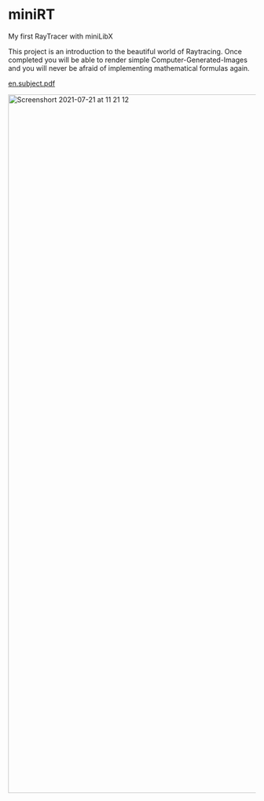 # miniRT

My first RayTracer with miniLibX

This project is an introduction to the beautiful world of Raytracing. Once completed you will be able to render simple Computer-Generated-Images and you will never be afraid of implementing mathematical formulas again.

[en.subject.pdf](https://github.com/cgladis/miniRT/files/6853966/en.subject.pdf)

<img width="1422" alt="Screenshort 2021-07-21 at 11 21 12" src="https://user-images.githubusercontent.com/69306932/126456142-25646522-c083-48da-86c7-645c72983587.png">

